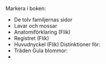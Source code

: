 Markera i boken:
- De tolv familjernas sidor
- Lavar och mossar
- Anatomiförklaring (Flik)
- Registret (Flik)
- Huvudnyckel (Flik)
Distinktioner för:
- Träden
Gula blommor:
- 